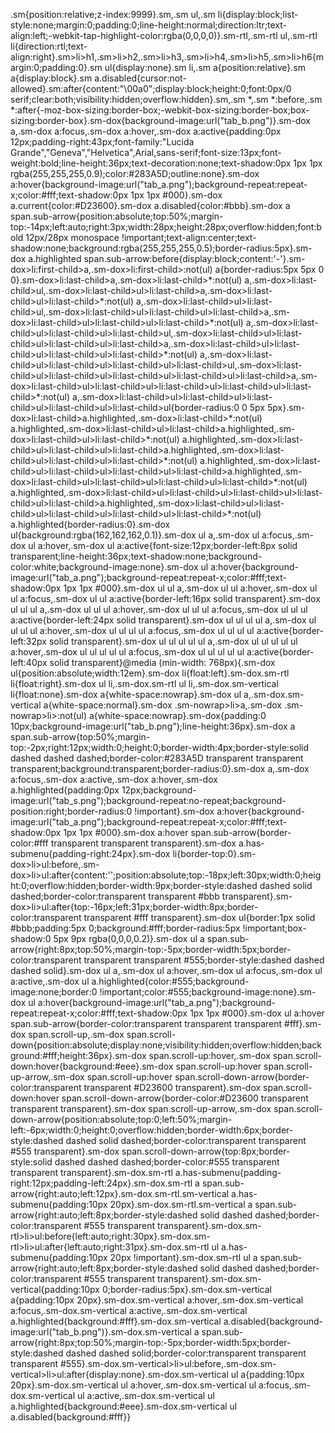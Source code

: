 .sm{position:relative;z-index:9999}.sm,.sm ul,.sm
li{display:block;list-style:none;margin:0;padding:0;line-height:normal;direction:ltr;text-align:left;-webkit-tap-highlight-color:rgba(0,0,0,0)}.sm-rtl,.sm-rtl
ul,.sm-rtl
li{direction:rtl;text-align:right}.sm\>li\>h1,.sm\>li\>h2,.sm\>li\>h3,.sm\>li\>h4,.sm\>li\>h5,.sm\>li\>h6{margin:0;padding:0}.sm
ul{display:none}.sm li,.sm a{position:relative}.sm a{display:block}.sm
a.disabled{cursor:not-allowed}.sm:after{content:\"\\00a0\";display:block;height:0;font:0px/0
serif;clear:both;visibility:hidden;overflow:hidden}.sm,.sm \*,.sm
\*:before,.sm
\*:after{-moz-box-sizing:border-box;-webkit-box-sizing:border-box;box-sizing:border-box}.sm-dox{background-image:url(\"tab\_b.png\")}.sm-dox
a,.sm-dox a:focus,.sm-dox a:hover,.sm-dox a:active{padding:0px
12px;padding-right:43px;font-family:\"Lucida
Grande\",\"Geneva\",\"Helvetica\",Arial,sans-serif;font-size:13px;font-weight:bold;line-height:36px;text-decoration:none;text-shadow:0px
1px 1px rgba(255,255,255,0.9);color:\#283A5D;outline:none}.sm-dox
a:hover{background-image:url(\"tab\_a.png\");background-repeat:repeat-x;color:\#fff;text-shadow:0px
1px 1px \#000}.sm-dox a.current{color:\#D23600}.sm-dox
a.disabled{color:\#bbb}.sm-dox a
span.sub-arrow{position:absolute;top:50%;margin-top:-14px;left:auto;right:3px;width:28px;height:28px;overflow:hidden;font:bold
12px/28px monospace
!important;text-align:center;text-shadow:none;background:rgba(255,255,255,0.5);border-radius:5px}.sm-dox
a.highlighted
span.sub-arrow:before{display:block;content:\'-\'}.sm-dox\>li:first-child\>a,.sm-dox\>li:first-child\>:not(ul)
a{border-radius:5px 5px 0
0}.sm-dox\>li:last-child\>a,.sm-dox\>li:last-child\>\*:not(ul)
a,.sm-dox\>li:last-child\>ul,.sm-dox\>li:last-child\>ul\>li:last-child\>a,.sm-dox\>li:last-child\>ul\>li:last-child\>\*:not(ul)
a,.sm-dox\>li:last-child\>ul\>li:last-child\>ul,.sm-dox\>li:last-child\>ul\>li:last-child\>ul\>li:last-child\>a,.sm-dox\>li:last-child\>ul\>li:last-child\>ul\>li:last-child\>\*:not(ul)
a,.sm-dox\>li:last-child\>ul\>li:last-child\>ul\>li:last-child\>ul,.sm-dox\>li:last-child\>ul\>li:last-child\>ul\>li:last-child\>ul\>li:last-child\>a,.sm-dox\>li:last-child\>ul\>li:last-child\>ul\>li:last-child\>ul\>li:last-child\>\*:not(ul)
a,.sm-dox\>li:last-child\>ul\>li:last-child\>ul\>li:last-child\>ul\>li:last-child\>ul,.sm-dox\>li:last-child\>ul\>li:last-child\>ul\>li:last-child\>ul\>li:last-child\>ul\>li:last-child\>a,.sm-dox\>li:last-child\>ul\>li:last-child\>ul\>li:last-child\>ul\>li:last-child\>ul\>li:last-child\>\*:not(ul)
a,.sm-dox\>li:last-child\>ul\>li:last-child\>ul\>li:last-child\>ul\>li:last-child\>ul\>li:last-child\>ul{border-radius:0
0 5px
5px}.sm-dox\>li:last-child\>a.highlighted,.sm-dox\>li:last-child\>\*:not(ul)
a.highlighted,.sm-dox\>li:last-child\>ul\>li:last-child\>a.highlighted,.sm-dox\>li:last-child\>ul\>li:last-child\>\*:not(ul)
a.highlighted,.sm-dox\>li:last-child\>ul\>li:last-child\>ul\>li:last-child\>a.highlighted,.sm-dox\>li:last-child\>ul\>li:last-child\>ul\>li:last-child\>\*:not(ul)
a.highlighted,.sm-dox\>li:last-child\>ul\>li:last-child\>ul\>li:last-child\>ul\>li:last-child\>a.highlighted,.sm-dox\>li:last-child\>ul\>li:last-child\>ul\>li:last-child\>ul\>li:last-child\>\*:not(ul)
a.highlighted,.sm-dox\>li:last-child\>ul\>li:last-child\>ul\>li:last-child\>ul\>li:last-child\>ul\>li:last-child\>a.highlighted,.sm-dox\>li:last-child\>ul\>li:last-child\>ul\>li:last-child\>ul\>li:last-child\>ul\>li:last-child\>\*:not(ul)
a.highlighted{border-radius:0}.sm-dox
ul{background:rgba(162,162,162,0.1)}.sm-dox ul a,.sm-dox ul
a:focus,.sm-dox ul a:hover,.sm-dox ul
a:active{font-size:12px;border-left:8px solid
transparent;line-height:36px;text-shadow:none;background-color:white;background-image:none}.sm-dox
ul
a:hover{background-image:url(\"tab\_a.png\");background-repeat:repeat-x;color:\#fff;text-shadow:0px
1px 1px \#000}.sm-dox ul ul a,.sm-dox ul ul a:hover,.sm-dox ul ul
a:focus,.sm-dox ul ul a:active{border-left:16px solid
transparent}.sm-dox ul ul ul a,.sm-dox ul ul ul a:hover,.sm-dox ul ul ul
a:focus,.sm-dox ul ul ul a:active{border-left:24px solid
transparent}.sm-dox ul ul ul ul a,.sm-dox ul ul ul ul a:hover,.sm-dox ul
ul ul ul a:focus,.sm-dox ul ul ul ul a:active{border-left:32px solid
transparent}.sm-dox ul ul ul ul ul a,.sm-dox ul ul ul ul ul
a:hover,.sm-dox ul ul ul ul ul a:focus,.sm-dox ul ul ul ul ul
a:active{border-left:40px solid transparent}\@media (min-width:
768px){.sm-dox ul{position:absolute;width:12em}.sm-dox
li{float:left}.sm-dox.sm-rtl li{float:right}.sm-dox ul li,.sm-dox.sm-rtl
ul li,.sm-dox.sm-vertical li{float:none}.sm-dox
a{white-space:nowrap}.sm-dox ul a,.sm-dox.sm-vertical
a{white-space:normal}.sm-dox .sm-nowrap\>li\>a,.sm-dox
.sm-nowrap\>li\>:not(ul) a{white-space:nowrap}.sm-dox{padding:0
10px;background-image:url(\"tab\_b.png\");line-height:36px}.sm-dox a
span.sub-arrow{top:50%;margin-top:-2px;right:12px;width:0;height:0;border-width:4px;border-style:solid
dashed dashed dashed;border-color:\#283A5D transparent transparent
transparent;background:transparent;border-radius:0}.sm-dox a,.sm-dox
a:focus,.sm-dox a:active,.sm-dox a:hover,.sm-dox
a.highlighted{padding:0px
12px;background-image:url(\"tab\_s.png\");background-repeat:no-repeat;background-position:right;border-radius:0
!important}.sm-dox
a:hover{background-image:url(\"tab\_a.png\");background-repeat:repeat-x;color:\#fff;text-shadow:0px
1px 1px \#000}.sm-dox a:hover span.sub-arrow{border-color:\#fff
transparent transparent transparent}.sm-dox
a.has-submenu{padding-right:24px}.sm-dox
li{border-top:0}.sm-dox\>li\>ul:before,.sm-dox\>li\>ul:after{content:\'\';position:absolute;top:-18px;left:30px;width:0;height:0;overflow:hidden;border-width:9px;border-style:dashed
dashed solid dashed;border-color:transparent transparent \#bbb
transparent}.sm-dox\>li\>ul:after{top:-16px;left:31px;border-width:8px;border-color:transparent
transparent \#fff transparent}.sm-dox ul{border:1px solid
\#bbb;padding:5px 0;background:\#fff;border-radius:5px
!important;box-shadow:0 5px 9px rgba(0,0,0,0.2)}.sm-dox ul a
span.sub-arrow{right:8px;top:50%;margin-top:-5px;border-width:5px;border-color:transparent
transparent transparent \#555;border-style:dashed dashed dashed
solid}.sm-dox ul a,.sm-dox ul a:hover,.sm-dox ul a:focus,.sm-dox ul
a:active,.sm-dox ul
a.highlighted{color:\#555;background-image:none;border:0
!important;color:\#555;background-image:none}.sm-dox ul
a:hover{background-image:url(\"tab\_a.png\");background-repeat:repeat-x;color:\#fff;text-shadow:0px
1px 1px \#000}.sm-dox ul a:hover span.sub-arrow{border-color:transparent
transparent transparent \#fff}.sm-dox span.scroll-up,.sm-dox
span.scroll-down{position:absolute;display:none;visibility:hidden;overflow:hidden;background:\#fff;height:36px}.sm-dox
span.scroll-up:hover,.sm-dox
span.scroll-down:hover{background:\#eee}.sm-dox span.scroll-up:hover
span.scroll-up-arrow,.sm-dox span.scroll-up:hover
span.scroll-down-arrow{border-color:transparent transparent \#D23600
transparent}.sm-dox span.scroll-down:hover
span.scroll-down-arrow{border-color:\#D23600 transparent transparent
transparent}.sm-dox span.scroll-up-arrow,.sm-dox
span.scroll-down-arrow{position:absolute;top:0;left:50%;margin-left:-6px;width:0;height:0;overflow:hidden;border-width:6px;border-style:dashed
dashed solid dashed;border-color:transparent transparent \#555
transparent}.sm-dox span.scroll-down-arrow{top:8px;border-style:solid
dashed dashed dashed;border-color:\#555 transparent transparent
transparent}.sm-dox.sm-rtl
a.has-submenu{padding-right:12px;padding-left:24px}.sm-dox.sm-rtl a
span.sub-arrow{right:auto;left:12px}.sm-dox.sm-rtl.sm-vertical
a.has-submenu{padding:10px 20px}.sm-dox.sm-rtl.sm-vertical a
span.sub-arrow{right:auto;left:8px;border-style:dashed solid dashed
dashed;border-color:transparent \#555 transparent
transparent}.sm-dox.sm-rtl\>li\>ul:before{left:auto;right:30px}.sm-dox.sm-rtl\>li\>ul:after{left:auto;right:31px}.sm-dox.sm-rtl
ul a.has-submenu{padding:10px 20px !important}.sm-dox.sm-rtl ul a
span.sub-arrow{right:auto;left:8px;border-style:dashed solid dashed
dashed;border-color:transparent \#555 transparent
transparent}.sm-dox.sm-vertical{padding:10px
0;border-radius:5px}.sm-dox.sm-vertical a{padding:10px
20px}.sm-dox.sm-vertical a:hover,.sm-dox.sm-vertical
a:focus,.sm-dox.sm-vertical a:active,.sm-dox.sm-vertical
a.highlighted{background:\#fff}.sm-dox.sm-vertical
a.disabled{background-image:url(\"tab\_b.png\")}.sm-dox.sm-vertical a
span.sub-arrow{right:8px;top:50%;margin-top:-5px;border-width:5px;border-style:dashed
dashed dashed solid;border-color:transparent transparent transparent
\#555}.sm-dox.sm-vertical\>li\>ul:before,.sm-dox.sm-vertical\>li\>ul:after{display:none}.sm-dox.sm-vertical
ul a{padding:10px 20px}.sm-dox.sm-vertical ul
a:hover,.sm-dox.sm-vertical ul a:focus,.sm-dox.sm-vertical ul
a:active,.sm-dox.sm-vertical ul
a.highlighted{background:\#eee}.sm-dox.sm-vertical ul
a.disabled{background:\#fff}}
